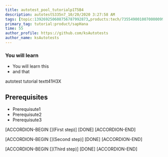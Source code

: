 ```yaml
---
title: autotest_pool_tutorialp1T5B4
description: autotestS335n7_10/20/2020 3:27:58 AM
tags: [topic:139269250608756787992873,products:tech/73554900100700000996,tutorial:experience/advanced]
primary_tag: tutorial:product/sapHana
time: 55
author_profile: https://github.com/ksAutotests
author_name: ksAutotests
---
```

### You will learn
- You will learn this
- and that

autotest tutorial textt41H3X

## Prerequisites
- Prerequisute1
- Prerequisute2
- Prerequisute3

[ACCORDION-BEGIN [](First step)]
[DONE]
[ACCORDION-END]

[ACCORDION-BEGIN [](Second step)]
[DONE]
[ACCORDION-END]

[ACCORDION-BEGIN [](Third step)]
[DONE]
[ACCORDION-END]

